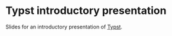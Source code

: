 # Typst introductory presentation

Slides for an introductory presentation of [Typst](https://typst.app/).
